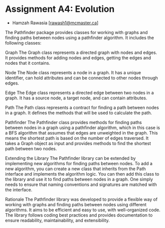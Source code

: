 # Assignment A4: Evolution

  - Hamzah Rawasia [rawash1@mcmaster.ca]

The Pathfinder package provides classes for working with graphs and finding paths between nodes using a pathfinder algorithm. It includes the following classes:

Graph
The Graph class represents a directed graph with nodes and edges. It provides methods for adding nodes 
and edges, getting the edges and nodes that it contains.

Node
The Node class represents a node in a graph. It has a unique identifier, can hold attributes and can be connected to other nodes through edges.

Edge
The Edge class represents a directed edge between two nodes in a graph. It has a source node, 
a target node, and can contain attributes.

Path
The Path class represents a contract for finding a path between nodes in a graph. It defines the methods
that will be used to calculate the path.

Pathfinder
The Pathfinder class provides methods for finding paths between nodes in a graph using a pathfinder algorithm, 
which in this case is a BFS algorithm that assumes that edges are unweighted in the graph. This means the 
shortest path is based on the number of edges traversed. It takes a Graph object as input and provides methods 
to find the shortest path between two nodes.

Extending the Library
The Pathfinder library can be extended by implementing new algorithms for finding paths between nodes. 
To add a new algorithm, you can create a new class that inherits from the Path interface and implements 
the algorithm logic. You can then add this class to the library and use it to find paths between nodes in 
a graph. One simply needs to ensure that naming conventions and signatures are matched with the interface.


Rationale
The Pathfinder library was developed to provide a flexible way of working with graphs 
and finding paths between nodes using different algorithms. It aims to be efficient and easy to use, 
with well-organized code. The library follows coding best practices and provides 
documentation to ensure readability, maintainability, and extensibility.


